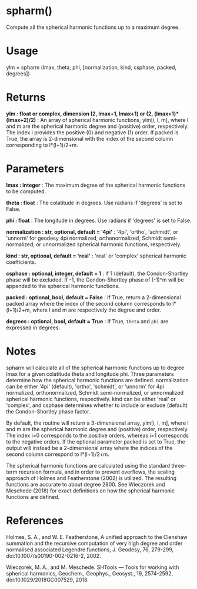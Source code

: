 # spharm()

Compute all the spherical harmonic functions up to a maximum degree.

# Usage

ylm = spharm (lmax, theta, phi, [normalization, kind, csphase, packed, degrees])

# Returns

**ylm : float or complex, dimension (2, lmax+1, lmax+1) or (2, (lmax+1)\*(lmax+2)/2)**
:   An array of spherical harmonic functions, ylm[i, l, m], where l and m are the spherical harmonic degree and (positive) order, respectively. The index i provides the positive (0) and negative (1) order. If packed is True, the array is 2-dimensional with the index of the second column corresponding to l\*(l+1)/2+m.

# Parameters

**lmax : integer**
:   The maximum degree of the spherical harmonic functions to be computed.

**theta : float**
:   The colatitude in degrees. Use radians if 'degrees' is set to False.

**phi : float**
:   The longitude in degrees. Use radians if 'degrees' is set to False.

**normalization : str, optional, default = '4pi'**
:   '4pi', 'ortho', 'schmidt', or 'unnorm' for geodesy 4pi normalized, orthonormalized, Schmidt semi-normalized, or unnormalized spherical harmonic functions, respectively.

**kind : str, optional, default = 'real'**
:   'real' or 'complex' spherical harmonic coefficients.

**csphase : optional, integer, default = 1**
:   If 1 (default), the Condon-Shortley phase will be excluded. If -1, the Condon-Shortley phase of (-1)^m will be appended to the spherical harmonic functions.

**packed : optional, bool, default = False**
:   If True, return a 2-dimensional packed array where the index of the second column corresponds to l\*(l+1)/2+m, where l and m are respectively the degree and order.

**degrees : optional, bool, default = True**
:   If True, `theta` and `phi` are expressed in degrees.

# Notes

spharm will calculate all of the spherical harmonic functions up to degree
lmax for a given colatitude theta and longitude phi. Three parameters
determine how the spherical harmonic functions are defined. normalization
can be either '4pi' (default), 'ortho', 'schmidt', or 'unnorm' for 4pi
normalized, orthonormalized, Schmidt semi-normalized, or unnormalized
spherical harmonic functions, respectively. kind can be either 'real' or
'complex', and csphase determines whether to include or exclude (default)
the Condon-Shortley phase factor.

By default, the routine will return a 3-dimensional array, ylm[i, l, m],
where l and m are the spherical harmonic degree and (positive) order,
respectively. The index i=0 corresponds to the positive orders, whereas i=1
corresponds to the negative orders. If the optional parameter packed is set
to True, the output will instead be a 2-dimensional array where the indices
of the second column correspond to l\*(l+1)/2+m.

The spherical harmonic functions are calculated using the standard three-
term recursion formula, and in order to prevent overflows, the scaling
approach of Holmes and Featherstone (2002) is utilized. The resulting
functions are accurate to about degree 2800. See Wieczorek and Meschede
(2018) for exact definitions on how the spherical harmonic functions are
defined.

# References

Holmes, S. A., and W. E. Featherstone, A unified approach to the Clenshaw
summation and the recursive computation of very high degree and order
normalised associated Legendre functions, J. Geodesy, 76, 279-299,
doi:10.1007/s00190-002-0216-2, 2002.

Wieczorek, M. A., and M. Meschede. SHTools — Tools for working with
spherical harmonics, Geochem., Geophys., Geosyst., 19, 2574-2592,
doi:10.1029/2018GC007529, 2018.
    